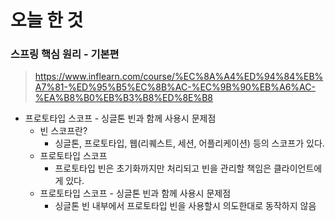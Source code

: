 # 오늘 한 것

### 스프링 핵심 원리 - 기본편

> https://www.inflearn.com/course/%EC%8A%A4%ED%94%84%EB%A7%81-%ED%95%B5%EC%8B%AC-%EC%9B%90%EB%A6%AC-%EA%B8%B0%EB%B3%B8%ED%8E%B8


- 프로토타입 스코프 - 싱글톤 빈과 함께 사용시 문제점
    - 빈 스코프란?
        - 싱글톤, 프로토타입, 웹(리퀘스트, 세션, 어플리케이션) 등의 스코프가 있다.
    - 프로토타입 스코프
        - 프로토타입 빈은 초기화까지만 처리되고 빈을 관리할 책임은 클라이언트에게 있다.
    - 프로토타입 스코프 - 싱글톤 빈과 함께 사용시 문제점
        - 싱글톤 빈 내부에서 프로토타입 빈을 사용할시 의도한대로 동작하지 않음
